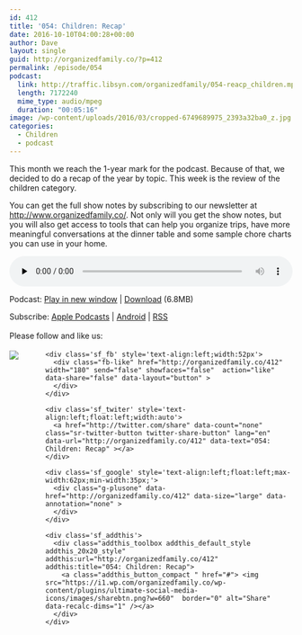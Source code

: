```yaml
---
id: 412
title: '054: Children: Recap'
date: 2016-10-10T04:00:28+00:00
author: Dave
layout: single
guid: http://organizedfamily.co/?p=412
permalink: /episode/054
podcast:
  link: http://traffic.libsyn.com/organizedfamily/054-reacp_children.mp3
  length: 7172240
  mime_type: audio/mpeg
  duration: "00:05:16"
image: /wp-content/uploads/2016/03/cropped-6749689975_2393a32ba0_z.jpg
categories:
  - Children
  - podcast
---
```

This month we reach the 1-year mark for the podcast. Because of that, we decided to do a recap of the year by topic. This week is the review of the children category.

You can get the full show notes by subscribing to our newsletter at <http://www.organizedfamily.co/>. Not only will you get the show notes, but you will also get access to tools that can help you organize trips, have more meaningful conversations at the dinner table and some sample chore charts you can use in your home.

<div class="powerpress_player" id="powerpress_player_5375">
  <audio class="wp-audio-shortcode" id="audio-412-55" preload="none" style="width: 100%;" controls="controls"><source type="audio/mpeg" src="http://traffic.libsyn.com/organizedfamily/054-reacp_children.mp3?_=55" /><a href="http://traffic.libsyn.com/organizedfamily/054-reacp_children.mp3">http://traffic.libsyn.com/organizedfamily/054-reacp_children.mp3</a></audio>
</div>

<p class="powerpress_links powerpress_links_mp3">
  Podcast: <a href="http://traffic.libsyn.com/organizedfamily/054-reacp_children.mp3" class="powerpress_link_pinw" target="_blank" title="Play in new window" onclick="return powerpress_pinw('http://organizedfamily.co/?powerpress_pinw=412-podcast');" rel="nofollow">Play in new window</a> | <a href="http://traffic.libsyn.com/organizedfamily/054-reacp_children.mp3" class="powerpress_link_d" title="Download" rel="nofollow" download="054-reacp_children.mp3">Download</a> (6.8MB)
</p>

<p class="powerpress_links powerpress_subscribe_links">
  Subscribe: <a href="https://itunes.apple.com/us/podcast/organized-family/id1047979605?mt=2&ls=1#episodeGuid=http%3A%2F%2Forganizedfamily.co%2F%3Fp%3D412" class="powerpress_link_subscribe powerpress_link_subscribe_itunes" title="Subscribe on Apple Podcasts" rel="nofollow">Apple Podcasts</a> | <a href="http://subscribeonandroid.com/organizedfamily.co/feed/podcast" class="powerpress_link_subscribe powerpress_link_subscribe_android" title="Subscribe on Android" rel="nofollow">Android</a> | <a href="http://organizedfamily.co/feed/podcast" class="powerpress_link_subscribe powerpress_link_subscribe_rss" title="Subscribe via RSS" rel="nofollow">RSS</a>
</p>

<div class='sfsi_Sicons' style='width: 100%; display: inline-block; vertical-align: middle; text-align:left'>
  <div style='margin:0px 8px 0px 0px; line-height: 24px'>
    <span>Please follow and like us:</span>
  </div>
  
  <div class='sfsi_socialwpr'>
    <div class='sf_subscrbe' style='text-align:left;float:left;width:64px'>
      <a href="http://www.specificfeeds.com/widget/emailsubscribe/MTc5ODgx/OA==/" target="_blank"><img src="https://i2.wp.com/organizedfamily.co/wp-content/plugins/ultimate-social-media-icons/images/follow_subscribe.png?w=660" data-recalc-dims="1" /></a>
    </div>
    
    <div class='sf_fb' style='text-align:left;width:52px'>
      <div class="fb-like" href="http://organizedfamily.co/412" width="180" send="false" showfaces="false"  action="like" data-share="false" data-layout="button" >
      </div>
    </div>
    
    <div class='sf_twiter' style='text-align:left;float:left;width:auto'>
      <a href="http://twitter.com/share" data-count="none" class="sr-twitter-button twitter-share-button" lang="en" data-url="http://organizedfamily.co/412" data-text="054: Children: Recap" ></a>
    </div>
    
    <div class='sf_google' style='text-align:left;float:left;max-width:62px;min-width:35px;'>
      <div class="g-plusone" data-href="http://organizedfamily.co/412" data-size="large" data-annotation="none" >
      </div>
    </div>
    
    <div class='sf_addthis'>
      <div class="addthis_toolbox addthis_default_style addthis_20x20_style" addthis:url="http://organizedfamily.co/412" addthis:title="054: Children: Recap">
        <a class="addthis_button_compact " href="#"> <img src="https://i1.wp.com/organizedfamily.co/wp-content/plugins/ultimate-social-media-icons/images/sharebtn.png?w=660"  border="0" alt="Share" data-recalc-dims="1" /></a>
      </div>
    </div>
  </div>
</div>
